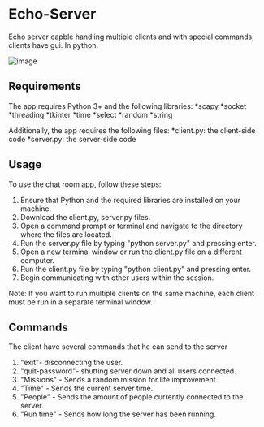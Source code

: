 # Echo-Server
Echo server capble handling multiple clients and with special commands, clients have gui. In python.

![image](https://github.com/Ultiboty/Echo-Server/assets/99267952/c2806a97-c116-4b0c-a351-ff03b4f6c39b)



## Requirements
The app requires Python 3+ and the following libraries:
*scapy
*socket
*threading
*tkinter
*time
*select
*random
*string

Additionally, the app requires the following files:
*client.py: the client-side code
*server.py: the server-side code

## Usage
To use the chat room app, follow these steps:

1. Ensure that Python and the required libraries are installed on your machine.
2. Download the client.py, server.py files.
3. Open a command prompt or terminal and navigate to the directory where the files are located.
4. Run the server.py file by typing "python server.py" and pressing enter.
5. Open a new terminal window or run the client.py file on a different computer.
6. Run the client.py file by typing "python client.py" and pressing enter.
7. Begin communicating with other users within the session.

Note: If you want to run multiple clients on the same machine, each client must be run in a separate terminal window.

## Commands
The client have several commands that he can send to the server
1. "exit"- disconnecting the user.
2. "quit-password"- shutting server down and all users connected.
3. "Missions" - Sends a random mission for life improvement.
4. "Time" - Sends the current server time.
5. "People" - Sends the amount of people currently connected to the server.
6. "Run time" - Sends how long the server has been running.
